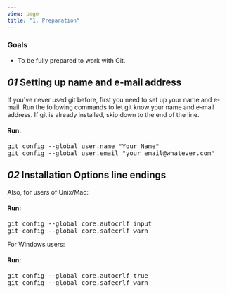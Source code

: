 ```yaml
---
view: page
title: "1. Preparation"
---
```


<h3>Goals</h3>

<ul><li>To be fully prepared to work with Git.</li></ul>

<h2><em>01</em> Setting up name and e-mail address</h2>

<p>If you've never used git before, first you need to set up your name and e-mail. Run the following commands to let git know your name and e-mail address. If git is already installed, skip down to the end of the line.</p>

<h4 class="h4-pre">Run:</h4>

<pre class="instructions">git config --global user.name "Your Name"
git config --global user.email "your_email@whatever.com"</pre>

<h2><em>02</em> Installation Options line endings</h2>

<p>Also, for users of Unix/Mac:</p>

<h4 class="h4-pre">Run:</h4>

<pre class="instructions">git config --global core.autocrlf input
git config --global core.safecrlf warn</pre>

<p>For Windows users:</p>

<h4 class="h4-pre">Run:</h4>

<pre class="instructions">git config --global core.autocrlf true
git config --global core.safecrlf warn</pre>